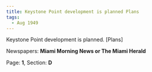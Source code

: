 ```yaml
---  
title: Keystone Point development is planned Plans  
tags:  
  - Aug 1949  
---  
```

  
Keystone Point development is planned. [Plans]  
  
Newspapers: **Miami Morning News or The Miami Herald**  
  
Page: **1**, Section: **D** 
